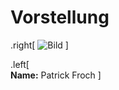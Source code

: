 # Vorstellung

.right[
![Bild](remark/assets/img/Fotolia_9884304_XS.jpg) 
]

.left[  
__Name:__ Patrick Froch
]